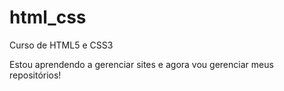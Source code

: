 # html_css
 Curso de HTML5 e CSS3

 Estou aprendendo a gerenciar sites e agora vou gerenciar meus repositórios!
